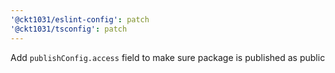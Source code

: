 ```yaml
---
'@ckt1031/eslint-config': patch
'@ckt1031/tsconfig': patch
---
```


Add `publishConfig.access` field to make sure package is published as public
